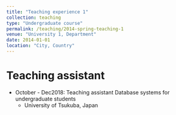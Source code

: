 ```yaml
---
title: "Teaching experience 1"
collection: teaching
type: "Undergraduate course"
permalink: /teaching/2014-spring-teaching-1
venue: "University 1, Department"
date: 2014-01-01
location: "City, Country"
---
```


Teaching assistant
======

* October - Dec2018: Teaching assistant Database systems for undergraduate students
  * University of Tsukuba, Japan

